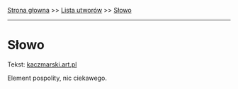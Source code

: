 [Strona głowna](../index.md) >> [Lista utworów](../list.md) >> [Słowo](586.md)

---

# Słowo

Tekst: [kaczmarski.art.pl](https://www.kaczmarski.art.pl/tworczosc/wiersze/slowo/)

Element pospolity, nic ciekawego.